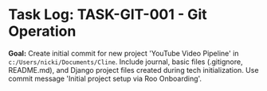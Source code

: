 # Task Log: TASK-GIT-001 - Git Operation

**Goal:** Create initial commit for new project 'YouTube Video Pipeline' in `c:/Users/nicki/Documents/Cline`. Include journal, basic files (.gitignore, README.md), and Django project files created during tech initialization. Use commit message 'Initial project setup via Roo Onboarding'.